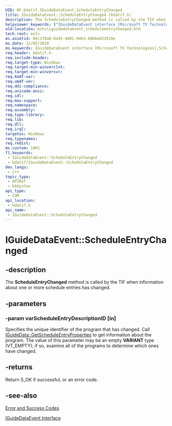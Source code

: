 ```yaml
---
UID: NF:bdatif.IGuideDataEvent.ScheduleEntryChanged
title: IGuideDataEvent::ScheduleEntryChanged (bdatif.h)
description: The ScheduleEntryChanged method is called by the TIF when information about one or more schedule entries has changed.
helpviewer_keywords: ["IGuideDataEvent interface [Microsoft TV Technologies]","ScheduleEntryChanged method","IGuideDataEvent.ScheduleEntryChanged","IGuideDataEvent::ScheduleEntryChanged","IGuideDataEventScheduleEntryChanged","ScheduleEntryChanged","ScheduleEntryChanged method [Microsoft TV Technologies]","ScheduleEntryChanged method [Microsoft TV Technologies]","IGuideDataEvent interface","bdatif/IGuideDataEvent::ScheduleEntryChanged","mstv.iguidedataevent_scheduleentrychanged"]
old-location: mstv\iguidedataevent_scheduleentrychanged.htm
tech.root: mstv
ms.assetid: 04c278a0-8a92-4801-9463-696beb22819e
ms.date: 12/05/2018
ms.keywords: IGuideDataEvent interface [Microsoft TV Technologies],ScheduleEntryChanged method, IGuideDataEvent.ScheduleEntryChanged, IGuideDataEvent::ScheduleEntryChanged, IGuideDataEventScheduleEntryChanged, ScheduleEntryChanged, ScheduleEntryChanged method [Microsoft TV Technologies], ScheduleEntryChanged method [Microsoft TV Technologies],IGuideDataEvent interface, bdatif/IGuideDataEvent::ScheduleEntryChanged, mstv.iguidedataevent_scheduleentrychanged
req.header: bdatif.h
req.include-header: 
req.target-type: Windows
req.target-min-winverclnt: 
req.target-min-winversvr: 
req.kmdf-ver: 
req.umdf-ver: 
req.ddi-compliance: 
req.unicode-ansi: 
req.idl: 
req.max-support: 
req.namespace: 
req.assembly: 
req.type-library: 
req.lib: 
req.dll: 
req.irql: 
targetos: Windows
req.typenames: 
req.redist: 
ms.custom: 19H1
f1_keywords:
 - IGuideDataEvent::ScheduleEntryChanged
 - bdatif/IGuideDataEvent::ScheduleEntryChanged
dev_langs:
 - c++
topic_type:
 - APIRef
 - kbSyntax
api_type:
 - COM
api_location:
 - bdatif.h
api_name:
 - IGuideDataEvent::ScheduleEntryChanged
---
```


# IGuideDataEvent::ScheduleEntryChanged


## -description

The <b>ScheduleEntryChanged</b> method is called by the TIF when information about one or more schedule entries has changed.

## -parameters

### -param varScheduleEntryDescriptionID [in]

Specifies the unique identifier of the program that has changed. Call <a href="/previous-versions/windows/desktop/api/bdatif/nf-bdatif-iguidedata-getscheduleentryproperties">IGuideData::GetScheduleEntryProperties</a> to get information about the program. The value of this parameter may be an empty <b>VARIANT</b> type (VT_EMPTY); if so, examine all of the programs to determine which ones have changed.

## -returns

Return S_OK if successful, or an error code.

## -see-also

<a href="/windows/desktop/DirectShow/error-and-success-codes">Error and Success Codes</a>



<a href="/previous-versions/windows/desktop/api/bdatif/nn-bdatif-iguidedataevent">IGuideDataEvent Interface</a>

